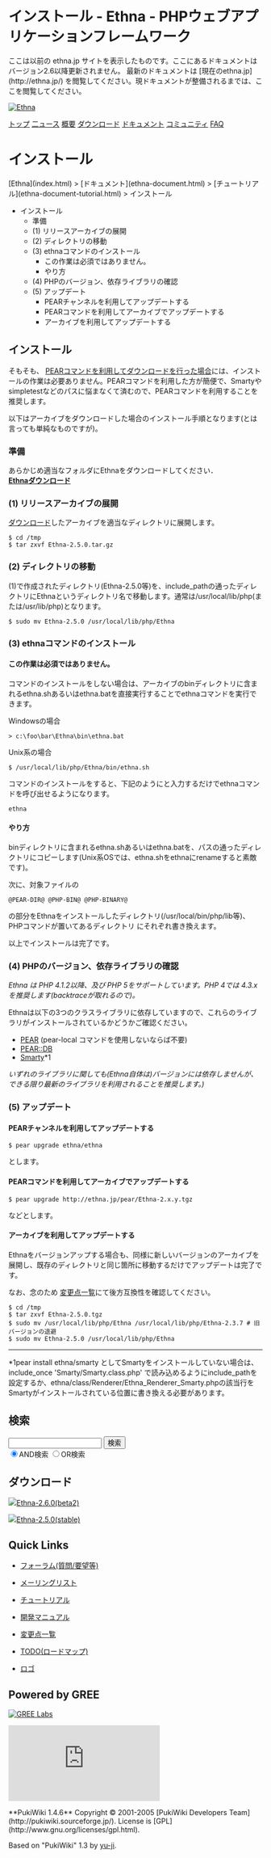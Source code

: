 # インストール - Ethna - PHPウェブアプリケーションフレームワーク</title>
 <link rel="stylesheet" href="skin/ethna/ethna.css" title="ethna" type="text/css" charset="utf-8">

 <link rel="alternate" type="application/rss+xml" title="RSS" href="cmd=rss.html">

 <script type="text/javascript" src="skin/trackback.js"></script>

</head>
ここは以前の ethna.jp サイトを表示したものです。ここにあるドキュメントはバージョン2.6以降更新されません。  
最新のドキュメントは [現在のethna.jp](http://ethna.jp/) を閲覧してください。現ドキュメントが整備されるまでは、ここを閲覧してください。

<!-- ??BEGIN id:wrapper --><!-- ?? Navigator ?? ======================================================= -->

[![Ethna](image/navlogo.gif)](/)

[トップ](ethna.html "ethna (11d)") [二ュース](ethna-news.html "ethna-news (11d)") [概要](ethna-about.html "ethna-about (11d)") [ダウンロード](ethna-download.html "ethna-download (25d)") [ドキュメント](ethna-document.html "ethna-document (884d)") [コミュニティ](ethna-community.html "ethna-community (619d)") [FAQ](ethna-document-faq.html "ethna-document-faq (1240d)")

<!-- ?? Header ?? ========================================================== -->

# インストール 

<!-- ?? Content ?? ========================================================= -->
<!-- ??BEGIN id:main -->
<!-- ??BEGIN id:wrap_content -->
<!-- ??BEGIN id:content -->
<!-- ??BEGIN id:page_navigator -->
<!-- ??END id:PageNavigator -->
<!-- ??BEGIN id:body --> [Ethna](index.html) > [ドキュメント](ethna-document.html) > [チュートリアル](ethna-document-tutorial.html) > インストール 

- インストール 
  - 準備 
  - (1) リリースアーカイブの展開 
  - (2) ディレクトリの移動 
  - (3) ethnaコマンドのインストール 
    - この作業は必須ではありません。 
    - やり方 
  - (4) PHPのバージョン、依存ライブラリの確認 
  - (5) アップデート 
    - PEARチャンネルを利用してアップデートする 
    - PEARコマンドを利用してアーカイブでアップデートする 
    - アーカイブを利用してアップデートする 

## インストール [](ethna-document-tutorial-install_guide.html#h3c68913 "h3c68913")

そもそも、 [PEARコマンドを利用してダウンロードを行った場合](ethna-download.html "ethna-download (25d)")には、インストールの作業は必要ありません。PEARコマンドを利用した方が簡便で、Smartyやsimpletestなどのパスに悩まなくて済むので、PEARコマンドを利用することを推奨します。

以下はアーカイブをダウンロードした場合のインストール手順となります(とは言っても単純なものですが)。

### 準備 [](ethna-document-tutorial-install_guide.html#ad962616 "ad962616")

あらかじめ適当なフォルダにEthnaをダウンロードしてください．  
 **[Ethnaダウンロード](ethna-download.html "ethna-download (25d)")**

### (1) リリースアーカイブの展開 [](ethna-document-tutorial-install_guide.html#y0bb60d0 "y0bb60d0")

[ダウンロード](http://sourceforge.jp/projects/ethna/files/)したアーカイブを適当なディレクトリに展開します。

    $ cd /tmp
    $ tar zxvf Ethna-2.5.0.tar.gz

### (2) ディレクトリの移動 [](ethna-document-tutorial-install_guide.html#a32f6d12 "a32f6d12")

(1)で作成されたディレクトリ(Ethna-2.5.0等)を、include\_pathの通ったディレクトリにEthnaというディレクトリ名で移動します。通常は/usr/local/lib/php(または/usr/lib/php)となります。

    $ sudo mv Ethna-2.5.0 /usr/local/lib/php/Ethna

### (3) ethnaコマンドのインストール [](ethna-document-tutorial-install_guide.html#dbc5c1bd "dbc5c1bd")

#### この作業は必須ではありません。 [](ethna-document-tutorial-install_guide.html#re3c8842 "re3c8842")

コマンドのインストールをしない場合は、アーカイブのbinディレクトリに含まれるethna.shあるいはethna.batを直接実行することでethnaコマンドを実行できます。

Windowsの場合

    > c:\foo\bar\Ethna\bin\ethna.bat

Unix系の場合

    $ /usr/local/lib/php/Ethna/bin/ethna.sh

コマンドのインストールをすると、下記のようにと入力するだけでethnaコマンドを呼び出せるようになります。

    ethna

#### やり方 [](ethna-document-tutorial-install_guide.html#s0a2b46e "s0a2b46e")

binディレクトリに含まれるethna.shあるいはethna.batを、パスの通ったディレクトリにコピーします(Unix系OSでは、ethna.shをethnaにrenameすると素敵です)。

次に、対象ファイルの

    @PEAR-DIR@ @PHP-BIN@ @PHP-BINARY@

の部分をEthnaをインストールしたディレクトリ(/usr/local/bin/php/lib等)、PHPコマンドが置いてあるディレクトリ にそれぞれ書き換えます。

以上でインストールは完了です。

### (4) PHPのバージョン、依存ライブラリの確認 [](ethna-document-tutorial-install_guide.html#te5e9e27 "te5e9e27")

_Ethna は PHP 4.1.2以降、及び PHP 5をサポートしています。PHP 4では 4.3.x を推奨します(backtraceが取れるので)。_

Ethnaは以下の3つのクラスライブラリに依存していますので、これらのライブラリがインストールされているかどうかご確認ください。

- [PEAR](http://pear.php.net/package/PEAR/) (pear-local コマンドを使用しないならば不要)
- [PEAR::DB](http://pear.php.net/package/DB)
- [Smarty](http://smarty.php.net/)\*1

_いずれのライブラリに関しても(Ethna自体は)バージョンには依存しませんが、できる限り最新のライブラリを利用されることを推奨します。)_

### (5) アップデート [](ethna-document-tutorial-install_guide.html#udd85e5c "udd85e5c")

#### PEARチャンネルを利用してアップデートする [](ethna-document-tutorial-install_guide.html#qa124a0c "qa124a0c")

    $ pear upgrade ethna/ethna

とします。

#### PEARコマンドを利用してアーカイブでアップデートする [](ethna-document-tutorial-install_guide.html#b8b31b9f "b8b31b9f")

    $ pear upgrade http://ethna.jp/pear/Ethna-2.x.y.tgz

などとします。

#### アーカイブを利用してアップデートする [](ethna-document-tutorial-install_guide.html#b69503a9 "b69503a9")

Ethnaをバージョンアップする場合も、同様に新しいバージョンのアーカイブを展開し、既存のディレクトリと同じ箇所に移動するだけでアップデートは完了です。

なお、念のため [変更点一覧](ethna-news.html "ethna-news (11d)")にて後方互換性を確認してください。

    $ cd /tmp
    $ tar zxvf Ethna-2.5.0.tgz
    $ sudo mv /usr/local/lib/php/Ethna /usr/local/lib/php/Ethna-2.3.7 # 旧バージョンの退避
    $ sudo mv Ethna-2.5.0 /usr/local/lib/php/Ethna

<!-- ??END id:body -->
<!-- ??BEGIN id:summary --><!-- ??BEGIN id:note -->

* * *
\*1pear install ethna/smarty としてSmartyをインストールしていない場合は、include\_once 'Smarty/Smarty.class.php' で読み込めるようにinclude\_pathを設定するか、ethna/class/Renderer/Ethna\_Renderer\_Smarty.phpの該当行をSmartyがインストールされている位置に書き換える必要があります。  

<!-- ??END id:note -->
<!-- ??BEGIN id:trackback -->
<!-- ?? END id:trackback --><!-- ?? END id:attach -->
<!-- ?? END id:summary -->
<!-- ??END id:content -->
<!-- ?? END id:wrap_content --><!-- ??sidebar?? ========================================================== -->
<!-- ??BEGIN id:wrap_sidebar -->

<!-- ??BEGIN id:search_form -->

## 検索

<form action="http://ethna.jp/index.php?cmd=search" method="post">
            <input type="hidden" name="encode_hint" value="??">
            <input type="text" name="word" value="" size="20">
            <input type="submit" value="検索"><br>
            <input type="radio" name="type" value="AND" checked id="and_search"><label for="and_search">AND検索</label>
            <input type="radio" name="type" value="OR" id="or_search"><label for="or_search">OR検索</label>
    </form>

<!-- END id:search_form -->
<!-- ??BEGIN id:download_link -->

## ダウンロード

[![](image/minilogo.gif)Ethna-2.6.0(beta2)](ethna-download.html)

[![](image/minilogo.gif)Ethna-2.5.0(stable)](ethna-download.html)

<!-- END id:download_link -->
<!-- ??BEGIN id:download_link -->

## Quick Links

- [フォーラム(質問/要望等)](ethna-community-forum.html)
- [メーリングリスト](http://ml.ethna.jp/mailman/listinfo/users)

- [チュートリアル](ethna-document-tutorial.html)
- [開発マニュアル](ethna-document-dev_guide.html)
- [変更点一覧](ethna-document-changes.html)

- [TODO(ロードマップ)](TODO.html)
- [ロゴ](ethna-logo.html)

<!-- END id:download_link -->
<!-- ??BEGIN id:search_form -->

## Powered by GREE

 [![GREE Labs](http://labs.gree.jp/image/greelabs_logo.gif)](http://labs.gree.jp/)

<!-- END id:search_form -->
 [![SourceForge.jp](http://sourceforge.jp/sflogo.php?group_id=1343)](http://sourceforge.jp/)

<!-- ??END id:sidebar -->
<!-- ??END id:wrap_sidebar -->
<!-- ??END id:main --><!-- ?? Footer ?? ========================================================== -->
<!-- ??BEGIN id:footer -->
<!-- ??BEGIN id:copyright --> **PukiWiki 1.4.6** Copyright © 2001-2005 [PukiWiki Developers Team](http://pukiwiki.sourceforge.jp/). License is [GPL](http://www.gnu.org/licenses/gpl.html).  
 Based on "PukiWiki" 1.3 by [yu-ji](http://factage.com/yu-ji/).
<!-- ??END id:copyright -->
<!-- ??END id:footer --><!-- ?? END ?? ============================================================= -->
<!-- ??END id:wrapper -->
